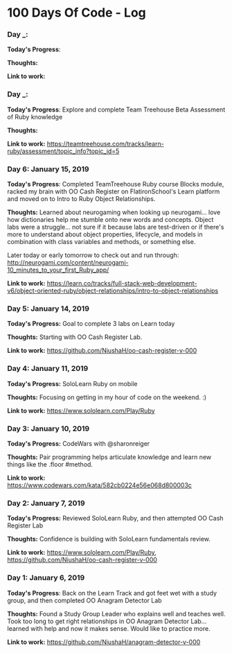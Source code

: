 # 100 Days Of Code - Log

### Day _: 
**Today's Progress**:

**Thoughts:**

**Link to work:**


### Day _: 
**Today's Progress**:   Explore and complete Team Treehouse Beta Assessment of Ruby knowledge

**Thoughts:**

**Link to work:** https://teamtreehouse.com/tracks/learn-ruby/assessment/topic_info?topic_id=5



### Day 6: January 15, 2019 
**Today's Progress**: Completed TeamTreehouse Ruby course Blocks module, racked my brain with OO Cash Register on FlatironSchool's Learn platform and moved on to Intro to Ruby Object Relationships. 

**Thoughts:**  Learned about neurogaming when looking up neurogami... love how dictionaries help me stumble onto new words and concepts.  Object labs were a struggle... not sure if it because labs are test-driven or if there's more to understand about object properties, lifecycle, and models in combination with class variables and methods, or something else.

Later today or early tomorrow to check out and run through: http://neurogami.com/content/neurogami-10_minutes_to_your_first_Ruby_app/

**Link to work:** https://learn.co/tracks/full-stack-web-development-v6/object-oriented-ruby/object-relationships/intro-to-object-relationships


### Day 5: January 14, 2019
**Today's Progress:** Goal to complete 3 labs on Learn today

**Thoughts:** Starting with OO Cash Register Lab.

**Link to work:** https://github.com/NiushaH/oo-cash-register-v-000


### Day 4: January 11, 2019
**Today's Progress:** SoloLearn Ruby on mobile

**Thoughts:** Focusing on getting in my hour of code on the weekend.  :)

**Link to work:** https://www.sololearn.com/Play/Ruby


### Day 3: January 10, 2019
**Today's Progress:** CodeWars with @sharonreiger

**Thoughts:** Pair programming helps articulate knowledge and learn new things like the .floor #method.

**Link to work:** https://www.codewars.com/kata/582cb0224e56e068d800003c


### Day 2: January 7, 2019
**Today's Progress:** Reviewed SoloLearn Ruby, and then attempted OO Cash Register Lab

**Thoughts:** Confidence is building with SoloLearn fundamentals review.

**Link to work:** https://www.sololearn.com/Play/Ruby, https://github.com/NiushaH/oo-cash-register-v-000


### Day 1: January 6, 2019

**Today's Progress**: Back on the Learn Track and got feet wet with a study group, and then completed OO Anagram Detector Lab

**Thoughts:** Found a Study Group Leader who explains well and teaches well.  Took too long to get right relationships in OO Anagram Detector Lab... learned with help and now it makes sense.  Would like to practice more.

**Link to work:** https://github.com/NiushaH/anagram-detector-v-000
